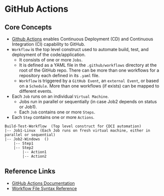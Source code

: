 GitHub Actions
==============

Core Concepts
-------------
- [Github Actions][1] enables Continuous Deployment (CD) and Continuous Integration (CI) capability to GitHub.
- `Workflow` is the top level construct used to automate build, test, and deployment of the code/application. 
  - It consists of one or more `Jobs`. 
  - It is defined as a YAML file in the `.github/workflows` directory at the root of the GitHub repo. There can be more than one workflows for a repository each defined in its `.yaml` file.
  - `Workflow` is triggered by a `GitHub Event`, an `external Event`, or based on a `Schedule`. More than one workflows (if exists) can be mapped to different events.
- Each `Job` runs on an individual `Virtual Machine`. 
  - Jobs run in parallel or sequentially (in case Job2 depends on status or Job1). 
  - Each `Job` contains one or more `Steps`.
- Each `Step` contains one or more `Actions`.

```
Build-Test-Workflow  (Top level construct for CDCI automation)
|-- Job1-Linux  (Each Job runs on fresh virtual machine, either in parallel or sequential)
|-- Job2-Windows  ()
    |-- Step1
    |-- Step2
        |-- Action1
        |-- Action2
```





## Reference Links
- [GitHub Actions Documentation][2]
- [Workflow File Syntax Reference][3]
















[1]: https://help.github.com/en/articles/about-github-actions#about-github-actions
[2]: https://help.github.com/en/categories/automating-your-workflow-with-github-actions
[3]: https://help.github.com/en/articles/workflow-syntax-for-github-actions
